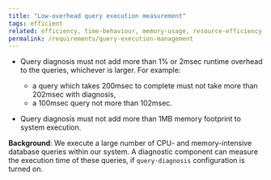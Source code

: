 ```yaml
---
title: "Low-overhead query execution measurement"
tags: efficient
related: efficiency, time-behaviour, memory-usage, resource-efficiency, resource-utilization
permalink: /requirements/query-execution-management
---
```


<div class="quality-requirement" markdown="1">

* Query diagnosis must not add more than 1% or 2msec runtime overhead to the queries, whichever is larger. For example:  
   * a query which takes 200msec to complete must not take more than 202msec with diagnosis, 
   * a 100msec query not more than 102msec.

* Query diagnosis must not add more than 1MB memory footprint to system execution.

**Background**: We execute a large number of CPU- and memory-intensive database queries within our system. 
A diagnostic component can measure the execution time of these queries, if `query-diagnosis` configuration is turned on.
</div><br>







